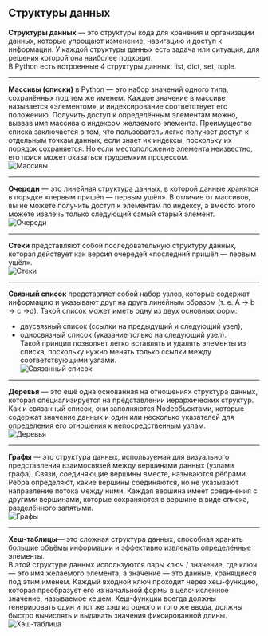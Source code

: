 ## Cтруктуры данных  
**Структуры данных** — это структуры кода для хранения и организации данных, которые упрощают изменение, навигацию и доступ к информации.
У каждой структуры данных есть задача или ситуация, для решения которой она наиболее подходит.   
В Python есть встроенные 4 структуры данных: list, dict, set, tuple.  
____
**Массивы (списки)** в Python — это набор значений одного типа, сохранённых под тем же именем.
Каждое значение в массиве называется «элементом», и индексирование соответствует его положению. 
Получить доступ к определённым элементам можно, вызвав имя массива с индексом желаемого элемента.
Преимущество списка заключается в том, что пользователь легко получает доступ к отдельным точкам данных, 
если знает их индексы, поскольку их порядок сохраняется. Но если местоположение элемента неизвестно, его поиск может оказаться трудоемким процессом.    
![Массивы](https://github.com/Dv-nn/Cheat-Sheet-Python/blob/main/Структуры%20данных/1)  
____
**Очереди** — это линейная структура данных, в которой данные хранятся в порядке «первым пришёл — первым ушёл».
В отличие от массивов, вы не можете получить доступ к элементам по индексу, а вместо этого можете извлечь только следующий самый старый элемент.    
![Очереди](https://github.com/Dv-nn/Cheat-Sheet-Python/blob/main/Структуры%20данных/2) 
____
**Стеки** представляют собой последовательную структуру данных, которая действует как версия очередей «последний пришёл — первым ушёл».  
![Стеки](https://github.com/Dv-nn/Cheat-Sheet-Python/blob/main/Структуры%20данных/3)  
____
**Связный список** представляет собой набор узлов, которые содержат информацию и указывают друг на друга линейным образом (т. е. A -> b -> c ->d). 
Такой список может иметь одну из двух основных форм:  
- двусвязный список (ссылки на предыдущий и следующий узел);  
- односвязный список (указание только на следующий узел).  
Такой принцип позволяет легко вставлять и удалять элементы из списка, поскольку нужно менять только ссылки между соответствующими узлами.  
![Связанный список](https://github.com/Dv-nn/Cheat-Sheet-Python/blob/main/Структуры%20данных/4)  
____
**Деревья** — это ещё одна основанная на отношениях структура данных, которая специализируется на представлении иерархических структур. 
Как и связанный список, они заполняются Nodeобъектами, которые содержат значение данных и один или несколько указателей для определения
его отношения к непосредственным узлам.  
![Деревья](https://github.com/Dv-nn/Cheat-Sheet-Python/blob/main/Структуры%20данных/5)  
____
**Графы** — это структура данных, используемая для визуального представления взаимосвязей между вершинами данных (узлами графа). 
Связи, соединяющие вершины вместе, называются рёбрами.
Рёбра определяют, какие вершины соединяются, но не указывают направление потока между ними. 
Каждая вершина имеет соединения с другими вершинами, которые сохраняются в вершине в виде списка, разделённого запятыми.  
![Графы](https://github.com/Dv-nn/Cheat-Sheet-Python/blob/main/Структуры%20данных/6)  
____
**Хеш-таблицы**— это сложная структура данных, способная хранить большие объёмы информации и эффективно извлекать определённые элементы.  
В этой структуре данных используются пары ключ / значение, где ключ — это имя желаемого элемента, а значение — это данные, хранящиеся под этим именем.
Каждый входной ключ проходит через хеш-функцию, которая преобразует его из начальной формы в целочисленное значение, 
называемое хешем. Хеш-функции всегда должны генерировать один и тот же хэш из одного и того же ввода, 
должны быстро вычислять и выдавать значения фиксированной длины.  
![Хэш-таблица](https://github.com/Dv-nn/Cheat-Sheet-Python/blob/main/Структуры%20данных/8)  
